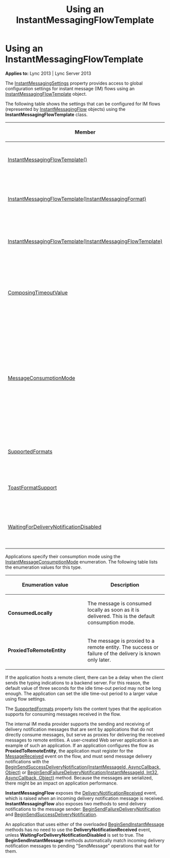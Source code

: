 ﻿---
title: Using an InstantMessagingFlowTemplate
TOCTitle: Using an InstantMessagingFlowTemplate
ms:assetid: 742acc0f-282c-4c39-b37f-cd371d3b84d9
ms:mtpsurl: https://msdn.microsoft.com/en-us/library/Dn466056(v=office.15)
ms:contentKeyID: 57103049
ms.date: 07/25/2014
mtps_version: v=office.15
---

# Using an InstantMessagingFlowTemplate


**Applies to:** Lync 2013 | Lync Server 2013

The [InstantMessagingSettings](https://msdn.microsoft.com/en-us/library/hh382884\(v=office.15\)) property provides access to global configuration settings for instant message (IM) flows using an [InstantMessagingFlowTemplate](https://msdn.microsoft.com/en-us/library/hh384311\(v=office.15\)) object.

The following table shows the settings that can be configured for IM flows (represented by [InstantMessagingFlow](https://msdn.microsoft.com/en-us/library/hh383312\(v=office.15\)) objects) using the **InstantMessagingFlowTemplate** class.

<table>
<colgroup>
<col style="width: 50%" />
<col style="width: 50%" />
</colgroup>
<thead>
<tr class="header">
<th><p>Member</p></th>
<th><p>Description</p></th>
</tr>
</thead>
<tbody>
<tr class="odd">
<td><p><a href="https://msdn.microsoft.com/en-us/library/hh348847(v=office.15)">InstantMessagingFlowTemplate()</a></p></td>
<td><p>Constructor. Create a new instance of the <strong>InstantMessagingFlowTemplate</strong> class.</p>
<p>InstantMessagingFlowTemplate()</p></td>
</tr>
<tr class="even">
<td><p><a href="https://msdn.microsoft.com/en-us/library/hh382980(v=office.15)">InstantMessagingFlowTemplate(InstantMessagingFormat)</a></p></td>
<td><p>Constructor. Create a new instance of the <strong>InstantMessagingFlowTemplate</strong> class, specifying the formats that can be used.</p>
<p>InstantMessagingFlowTemplate(InstantMessagingFormat)</p></td>
</tr>
<tr class="odd">
<td><p><a href="https://msdn.microsoft.com/en-us/library/hh365904(v=office.15)">InstantMessagingFlowTemplate(InstantMessagingFlowTemplate)</a></p></td>
<td><p>Constructor. Create a new instance of the <strong>InstantMessagingFlowTemplate</strong> class, using values from the specified flow template.</p>
<p>InstantMessagingFlowTemplate(InstantMessagingFlowTemplate)</p></td>
</tr>
<tr class="even">
<td><p><a href="https://msdn.microsoft.com/en-us/library/hh350047(v=office.15)">ComposingTimeoutValue</a></p></td>
<td><p>Property. Gets or sets the value (in seconds) for composing time-out.</p>
<p>This property is used to control the default value used for all instant messaging flows. The default value is 3 seconds, and the maximum value is 30 seconds.</p>
<p>int ComposingTimeoutValue {get; set;}</p></td>
</tr>
<tr class="odd">
<td><p><a href="https://msdn.microsoft.com/en-us/library/hh383470(v=office.15)">MessageConsumptionMode</a></p></td>
<td><p>Property. Gets or sets the value that an application can use to indicate how it intends to handle instant messages.</p>
<p>The incoming messages are handled accordingly. If the application consumes messages locally, incoming messages are automatically acknowledged with a 200 response code. If the application proxies the messages, the incoming messages are automatically acknowledged with a 202 response code (if the remote supports message delivery notifications) or if the response is delayed. The application is responsible for sending a delivery notification later for every message received. The default value is <a href="https://msdn.microsoft.com/en-us/library/hh366078(v=office.15)">InstantMessageConsumptionMode</a>.<strong>ConsumedLocally</strong>.</p>
<p>InstantMessageConsumptionMode MessageConsumptionMode {get; set;}</p></td>
</tr>
<tr class="even">
<td><p><a href="https://msdn.microsoft.com/en-us/library/hh348968(v=office.15)">SupportedFormats</a></p></td>
<td><p>Property. Gets the value that indicates the consumption mode of the application.</p>
<p></p>
<p>InstantMessagingFormat SupportedFormats {get; set;}</p></td>
</tr>
<tr class="odd">
<td><p><a href="https://msdn.microsoft.com/en-us/library/hh350305(v=office.15)">ToastFormatSupport</a></p></td>
<td><p>Property. Gets or sets the toast format support value, a value of the <a href="https://msdn.microsoft.com/en-us/library/hh383956(v=office.15)">CapabilitySupport</a> enumeration.</p>
<p>CapabilitySupport ToastFormatSupport {get; set;}</p></td>
</tr>
<tr class="even">
<td><p><a href="https://msdn.microsoft.com/en-us/library/hh381556(v=office.15)">WaitingForDeliveryNotificationDisabled</a></p></td>
<td><p>Property. Gets or sets the value that controls whether the <a href="https://msdn.microsoft.com/en-us/library/hh349533(v=office.15)">BeginSendInstantMessage</a> operation will wait for delivery notifications before completion.</p>
<p>bool WaitingForDeliveryNotificationDisabled {get; set;}</p></td>
</tr>
</tbody>
</table>


Applications specify their consumption mode using the [InstantMessageConsumptionMode](https://msdn.microsoft.com/en-us/library/hh366078\(v=office.15\)) enumeration. The following table lists the enumeration values for this type.

<table>
<colgroup>
<col style="width: 50%" />
<col style="width: 50%" />
</colgroup>
<thead>
<tr class="header">
<th><p>Enumeration value</p></th>
<th><p>Description</p></th>
</tr>
</thead>
<tbody>
<tr class="odd">
<td><p><strong>ConsumedLocally</strong></p></td>
<td><p>The message is consumed locally as soon as it is delivered. This is the default consumption mode.</p></td>
</tr>
<tr class="even">
<td><p><strong>ProxiedToRemoteEntity</strong></p></td>
<td><p>The message is proxied to a remote entity. The success or failure of the delivery is known only later.</p></td>
</tr>
</tbody>
</table>


If the application hosts a remote client, there can be a delay when the client sends the typing indications to a backend server. For this reason, the default value of three seconds for the idle time-out period may not be long enough. The application can set the idle time-out period to a larger value using flow settings.

The [SupportedFormats](https://msdn.microsoft.com/en-us/library/hh348968\(v=office.15\)) property lists the content types that the application supports for consuming messages received in the flow.

The internal IM media provider supports the sending and receiving of delivery notification messages that are sent by applications that do not directly consume messages, but serve as proxies for delivering the received messages to remote entities. A user-created Web server application is an example of such an application. If an application configures the flow as **ProxiedToRemoteEntity**, the application must register for the [MessageReceived](https://msdn.microsoft.com/en-us/library/hh383170\(v=office.15\)) event on the flow, and must send message delivery notifications with the [BeginSendSuccessDeliveryNotification(InstantMessageId, AsyncCallback, Object)](https://msdn.microsoft.com/en-us/library/hh366216\(v=office.15\)) or [BeginSendFailureDeliveryNotification(InstantMessageId, Int32, AsyncCallback, Object)](https://msdn.microsoft.com/en-us/library/hh381150\(v=office.15\)) method. Because the messages are serialized, there might be an impact on application performance.

**InstantMessagingFlow** exposes the [DeliveryNotificationReceived](https://msdn.microsoft.com/en-us/library/hh383496\(v=office.15\)) event, which is raised when an incoming delivery notification message is received. **InstantMessagingFlow** also exposes two methods to send delivery notifications to the message sender: [BeginSendFailureDeliveryNotification](https://msdn.microsoft.com/en-us/library/hh381150\(v=office.15\)) and [BeginSendSuccessDeliveryNotification](https://msdn.microsoft.com/en-us/library/hh366216\(v=office.15\)).

An application that uses either of the overloaded [BeginSendInstantMessage](https://msdn.microsoft.com/en-us/library/hh349533\(v=office.15\)) methods has no need to use the **DeliveryNotificationReceived** event, unless **WaitingForDeliveryNotificationDisabled** is set to true. The **BeginSendInstantMessage** methods automatically match incoming delivery notification messages to pending "SendMessage" operations that wait for them.

